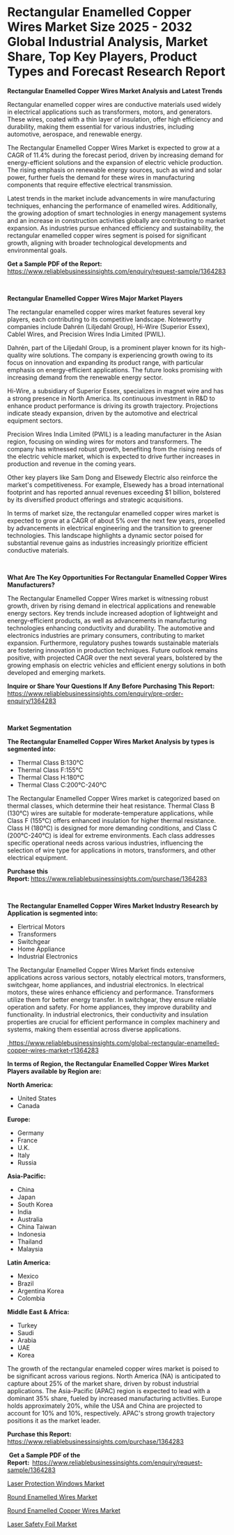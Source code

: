 <p><h1>Rectangular Enamelled Copper Wires Market Size 2025 - 2032 Global Industrial Analysis, Market Share, Top Key Players, Product Types and Forecast Research Report</h1></p><p><strong>Rectangular Enamelled Copper Wires Market Analysis and Latest Trends</strong></p>
<p><p>Rectangular enamelled copper wires are conductive materials used widely in electrical applications such as transformers, motors, and generators. These wires, coated with a thin layer of insulation, offer high efficiency and durability, making them essential for various industries, including automotive, aerospace, and renewable energy. </p><p>The Rectangular Enamelled Copper Wires Market is expected to grow at a CAGR of 11.4% during the forecast period, driven by increasing demand for energy-efficient solutions and the expansion of electric vehicle production. The rising emphasis on renewable energy sources, such as wind and solar power, further fuels the demand for these wires in manufacturing components that require effective electrical transmission.</p><p>Latest trends in the market include advancements in wire manufacturing techniques, enhancing the performance of enamelled wires. Additionally, the growing adoption of smart technologies in energy management systems and an increase in construction activities globally are contributing to market expansion. As industries pursue enhanced efficiency and sustainability, the rectangular enamelled copper wires segment is poised for significant growth, aligning with broader technological developments and environmental goals.</p></p>
<p><strong>Get a Sample PDF of the Report:&nbsp;</strong> <a href="https://www.reliablebusinessinsights.com/enquiry/request-sample/1364283?utm_campaign=84&utm_medium=2&utm_source=Github&utm_content=ia&utm_term=03022025&utm_id=rectangular-enamelled-copper-wires">https://www.reliablebusinessinsights.com/enquiry/request-sample/1364283</a></p>
<p>&nbsp;</p>
<p><strong>Rectangular Enamelled Copper Wires Major Market Players</strong></p>
<p><p>The rectangular enamelled copper wires market features several key players, each contributing to its competitive landscape. Noteworthy companies include Dahrén (Liljedahl Group), Hi-Wire (Superior Essex), Cablel Wires, and Precision Wires India Limited (PWIL).</p><p>Dahrén, part of the Liljedahl Group, is a prominent player known for its high-quality wire solutions. The company is experiencing growth owing to its focus on innovation and expanding its product range, with particular emphasis on energy-efficient applications. The future looks promising with increasing demand from the renewable energy sector.</p><p>Hi-Wire, a subsidiary of Superior Essex, specializes in magnet wire and has a strong presence in North America. Its continuous investment in R&D to enhance product performance is driving its growth trajectory. Projections indicate steady expansion, driven by the automotive and electrical equipment sectors.</p><p>Precision Wires India Limited (PWIL) is a leading manufacturer in the Asian region, focusing on winding wires for motors and transformers. The company has witnessed robust growth, benefiting from the rising needs of the electric vehicle market, which is expected to drive further increases in production and revenue in the coming years.</p><p>Other key players like Sam Dong and Elsewedy Electric also reinforce the market's competitiveness. For example, Elsewedy has a broad international footprint and has reported annual revenues exceeding $1 billion, bolstered by its diversified product offerings and strategic acquisitions.</p><p>In terms of market size, the rectangular enamelled copper wires market is expected to grow at a CAGR of about 5% over the next few years, propelled by advancements in electrical engineering and the transition to greener technologies. This landscape highlights a dynamic sector poised for substantial revenue gains as industries increasingly prioritize efficient conductive materials.</p></p>
<p>&nbsp;</p>
<p><strong>What Are The Key Opportunities For Rectangular Enamelled Copper Wires Manufacturers?</strong></p>
<p><p>The Rectangular Enamelled Copper Wires market is witnessing robust growth, driven by rising demand in electrical applications and renewable energy sectors. Key trends include increased adoption of lightweight and energy-efficient products, as well as advancements in manufacturing technologies enhancing conductivity and durability. The automotive and electronics industries are primary consumers, contributing to market expansion. Furthermore, regulatory pushes towards sustainable materials are fostering innovation in production techniques. Future outlook remains positive, with projected CAGR over the next several years, bolstered by the growing emphasis on electric vehicles and efficient energy solutions in both developed and emerging markets.</p></p>
<p><strong>Inquire or Share Your Questions If Any Before Purchasing This Report:</strong> <a href="https://www.reliablebusinessinsights.com/enquiry/pre-order-enquiry/1364283?utm_campaign=84&utm_medium=2&utm_source=Github&utm_content=ia&utm_term=03022025&utm_id=rectangular-enamelled-copper-wires">https://www.reliablebusinessinsights.com/enquiry/pre-order-enquiry/1364283</a></p>
<p>&nbsp;</p>
<p><strong>Market Segmentation</strong></p>
<p><strong>The Rectangular Enamelled Copper Wires Market Analysis by types is segmented into:</strong></p>
<p><ul><li>Thermal Class B:130℃</li><li>Thermal Class F:155℃</li><li>Thermal Class H:180℃</li><li>Thermal Class C:200℃-240℃</li></ul></p>
<p><p>The Rectangular Enamelled Copper Wires market is categorized based on thermal classes, which determine their heat resistance. Thermal Class B (130°C) wires are suitable for moderate-temperature applications, while Class F (155°C) offers enhanced insulation for higher thermal resistance. Class H (180°C) is designed for more demanding conditions, and Class C (200°C-240°C) is ideal for extreme environments. Each class addresses specific operational needs across various industries, influencing the selection of wire type for applications in motors, transformers, and other electrical equipment.</p></p>
<p><strong>Purchase this Report:&nbsp;</strong><a href="https://www.reliablebusinessinsights.com/purchase/1364283?utm_campaign=84&utm_medium=2&utm_source=Github&utm_content=ia&utm_term=03022025&utm_id=rectangular-enamelled-copper-wires">https://www.reliablebusinessinsights.com/purchase/1364283</a></p>
<p>&nbsp;</p>
<p><strong>The Rectangular Enamelled Copper Wires Market Industry Research by Application is segmented into:</strong></p>
<p><ul><li>Elertrical Motors</li><li>Transformers</li><li>Switchgear</li><li>Home Appliance</li><li>Industrial Electronics</li></ul></p>
<p><p>The Rectangular Enamelled Copper Wires Market finds extensive applications across various sectors, notably electrical motors, transformers, switchgear, home appliances, and industrial electronics. In electrical motors, these wires enhance efficiency and performance. Transformers utilize them for better energy transfer. In switchgear, they ensure reliable operation and safety. For home appliances, they improve durability and functionality. In industrial electronics, their conductivity and insulation properties are crucial for efficient performance in complex machinery and systems, making them essential across diverse applications.</p></p>
<p><a href="https://www.reliablebusinessinsights.com/global-rectangular-enamelled-copper-wires-market-r1364283?utm_campaign=84&utm_medium=2&utm_source=Github&utm_content=ia&utm_term=03022025&utm_id=rectangular-enamelled-copper-wires">&nbsp;https://www.reliablebusinessinsights.com/global-rectangular-enamelled-copper-wires-market-r1364283</a></p>
<p><strong>In terms of Region, the Rectangular Enamelled Copper Wires Market Players available by Region are:</strong></p>
<p>
    <p> <strong> North America: </strong>
        <ul>
            <li>United States</li>
            <li>Canada</li>
        </ul>
        </p> 
    <p> <strong> Europe: </strong>
        <ul>
            <li>Germany</li>
            <li>France</li>
            <li>U.K.</li>
            <li>Italy</li>
            <li>Russia</li>
        </ul>
        </p> 
    <p> <strong> Asia-Pacific: </strong>
        <ul>
            <li>China</li>
            <li>Japan</li>
            <li>South Korea</li>
            <li>India</li>
            <li>Australia</li>
            <li>China Taiwan</li>
            <li>Indonesia</li>
            <li>Thailand</li>
            <li>Malaysia</li>
        </ul>
        </p> 
    <p> <strong> Latin America: </strong>
        <ul>
            <li>Mexico</li>
            <li>Brazil</li>
            <li>Argentina Korea</li>
            <li>Colombia</li>
        </ul>
        </p> 
    <p> <strong> Middle East & Africa: </strong>
        <ul>
            <li>Turkey</li>
            <li>Saudi</li>
            <li>Arabia</li>
            <li>UAE</li>
            <li>Korea</li>
        </ul>
    </p>
    </p>
<p><p>The growth of the rectangular enameled copper wires market is poised to be significant across various regions. North America (NA) is anticipated to capture about 25% of the market share, driven by robust industrial applications. The Asia-Pacific (APAC) region is expected to lead with a dominant 35% share, fueled by increased manufacturing activities. Europe holds approximately 20%, while the USA and China are projected to account for 10% and 10%, respectively. APAC's strong growth trajectory positions it as the market leader.</p></p>
<p><strong>Purchase this Report: </strong><a href="https://www.reliablebusinessinsights.com/purchase/1364283?utm_campaign=84&utm_medium=2&utm_source=Github&utm_content=ia&utm_term=03022025&utm_id=rectangular-enamelled-copper-wires">https://www.reliablebusinessinsights.com/purchase/1364283</a></p>
<p>&nbsp;<strong>Get a Sample PDF of the Report:&nbsp;&nbsp;</strong><a href="https://www.reliablebusinessinsights.com/enquiry/request-sample/1364283?utm_campaign=84&utm_medium=2&utm_source=Github&utm_content=ia&utm_term=03022025&utm_id=rectangular-enamelled-copper-wires">https://www.reliablebusinessinsights.com/enquiry/request-sample/1364283</a></p>
<p><strong></strong></p>
<p><p><a href="https://github.com/meuskocov/Market-Research-Report-List-1/blob/main/laser-protection-windows-market.md?utm_campaign=84&utm_medium=2&utm_source=Github&utm_content=ia&utm_term=03022025&utm_id=rectangular-enamelled-copper-wires">Laser Protection Windows Market</a></p><p><a href="https://github.com/genayziben/Market-Research-Report-List-1/blob/main/round-enamelled-wires-market.md?utm_campaign=84&utm_medium=2&utm_source=Github&utm_content=ia&utm_term=03022025&utm_id=rectangular-enamelled-copper-wires">Round Enamelled Wires Market</a></p><p><a href="https://github.com/beroxiluwaya/Market-Research-Report-List-1/blob/main/round-enamelled-copper-wires-market.md?utm_campaign=84&utm_medium=2&utm_source=Github&utm_content=ia&utm_term=03022025&utm_id=rectangular-enamelled-copper-wires">Round Enamelled Copper Wires Market</a></p><p><a href="https://github.com/binnazcassam/Market-Research-Report-List-1/blob/main/laser-safety-foil-market.md?utm_campaign=84&utm_medium=2&utm_source=Github&utm_content=ia&utm_term=03022025&utm_id=rectangular-enamelled-copper-wires">Laser Safety Foil Market</a></p></p>